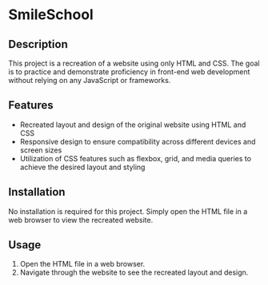 # SmileSchool

## Description
This project is a recreation of a website using only HTML and CSS. The goal is to practice and demonstrate proficiency in front-end web development without relying on any JavaScript or frameworks.

## Features
- Recreated layout and design of the original website using HTML and CSS
- Responsive design to ensure compatibility across different devices and screen sizes
- Utilization of CSS features such as flexbox, grid, and media queries to achieve the desired layout and styling

## Installation
No installation is required for this project. Simply open the HTML file in a web browser to view the recreated website.

## Usage
1. Open the HTML file in a web browser.
2. Navigate through the website to see the recreated layout and design.
